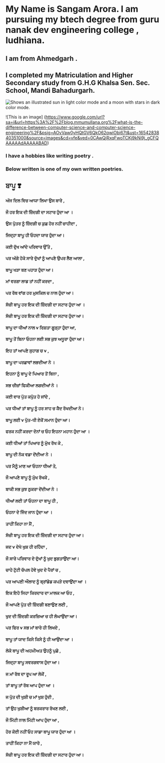 # My Name is Sangam Arora. I am pursuing my btech degree from guru nanak dev engineering college , ludhiana.
## I am from Ahmedgarh .
## I completed my Matriculation and Higher Secondary study from G.H.G Khalsa Sen. Sec. School, Mandi Bahadurgarh.

<picture>
  <source media="(prefers-color-scheme: dark)" srcset="https://user-images.githubusercontent.com/25423296/163456776-7f95b81a-f1ed-45f7-b7ab-8fa810d529fa.png">
  <source media="(prefers-color-scheme: light)" srcset="https://user-images.githubusercontent.com/25423296/163456779-a8556205-d0a5-45e2-ac17-42d089e3c3f8.png">
  <img alt="Shows an illustrated sun in light color mode and a moon with stars in dark color mode." src="https://user-images.githubusercontent.com/25423296/163456779-a8556205-d0a5-45e2-ac17-42d089e3c3f8.png">
</picture> 

![This is an image]
(https://www.google.com/url?sa=i&url=https%3A%2F%2Fblog.mmumullana.org%2Fwhat-is-the-difference-between-computer-science-and-computer-science-engineering%2F&psig=AOvVaw0yHQtGV6QkO62qwiObi67t&ust=1654283840351000&source=images&cd=vfe&ved=0CAwQjRxqFwoTCKj9kNi9j_gCFQAAAAAdAAAAABAD)
### I have a hobbies like writing poetry .
### Below written is one of my own written poetries.

## **ਬਾਪੂ ❣️** 


#### ਅੱਜ ਦਿਲ ਵਿਚ ਆਯਾ ਲਿਖਾ ਉਸ ਬਾਰੇ ,
#### ਜੌ ਹਰ ਇਕ ਦੀ ਜ਼ਿੰਦਗੀ ਦਾ ਸਟਾਰ ਹੁੰਦਾ ਆ ।
#### ਉਸ ਪੁੱਤਰ ਨੂੰ ਜ਼ਿੰਦਗੀ ਚ ਕੁਛ ਹੋਰ ਨਹੀਂ ਚਾਹੀਦਾ ,
#### ਜਿਦ੍ਹਾ ਬਾਪੂ ਹੀ ਓਹਦਾ ਯਾਰ ਹੁੰਦਾ ਆ।
#### ਕਈ ਦੁੱਖ ਆਂਦੇ ਪਰਿਵਾਰ ਉੱਤੇ ,
#### ਪਰ ਅੱਗੇ ਹੋਕੇ ਸਾਰੇ ਦੁੱਖਾਂ ਨੂੰ ਆਪਣੇ ਉਪਰ ਲੈਣ ਆਲਾ ,
#### ਬਾਪੂ ਖੜਾ ਬਣ ਪਹਾੜ ਹੁੰਦਾ ਆ।
#### ਮਾਂ ਵਰਗਾ ਲਾਡ ਤਾਂ ਨਹੀਂ ਕਰਦਾ ,
#### ਪਰ ਰੱਬ ਵਾਂਗ ਹਰ ਮੁਸਕਿਲ ਚ ਨਾਲ ਹੁੰਦਾ ਆ।
#### ਸੱਚੀ ਬਾਪੂ ਹਰ ਇਕ ਦੀ ਜ਼ਿੰਦਗੀ ਦਾ ਸਟਾਰ ਹੁੰਦਾ ਆ ।
#### ਸੱਚੀ ਬਾਪੂ ਹਰ ਇਕ ਦੀ ਜ਼ਿੰਦਗੀ ਦਾ ਸਟਾਰ ਹੁੰਦਾ ਆ।


#### ਬਾਪੂ ਦਾ ਧੀਆਂ ਨਾਲ v ਰਿਸ਼ਤਾ ਗੂੜ੍ਹਾ ਹੁੰਦਾ ਆ,
#### ਬਾਪੂ ਤੋਂ ਬਿਨਾ ਓਹਨਾ ਲਈ ਸਭ ਕੁਝ ਅਧੂਰਾ ਹੁੰਦਾ ਆ।
#### ਇਹ ਤਾਂ ਆਪਣੇ ਸੁਹਾਗ ਚ v ,
#### ਬਾਪੂ ਦਾ ਪਰਛਾਵਾਂ ਲਭਦੀਆ ਨੇ ।
#### ਇਹਨਾ ਨੂੰ ਬਾਪੂ ਦੇ ਪਿਆਰ ਤੋਂ ਬਿਨਾ ,
#### ਸਭ ਚੀਜ਼ਾਂ ਫਿਕੀਆ ਲਗਦੀਆਂ ਨੇ ।
#### ਕਈ ਵਾਰ ਪੁੱਤ ਕਪੁੱਤ ਹੋ ਜਾਂਦੇ ,
#### ਪਰ ਧੀਆਂ ਤਾਂ ਬਾਪੂ ਨੂੰ ਹਰ ਸਾਹ ਚ ਕੈਦ ਰੱਖਦੀਆ ਨੇ।


#### ਬਾਪੂ ਲਈ v ਪੁੱਤ-ਧੀ ਏਕੋਂ ਸਮਾਨ ਹੁੰਦਾ ਆ।
#### ਫਰਕ ਨਹੀਂ ਕਰਦਾ ਦੋਨਾਂ ਚ ਓਹ ਇਹਨਾ ਮਹਾਨ ਹੁੰਦਾ ਆ ।
#### ਕਈ ਧੀਆਂ ਤਾਂ ਪਿਆਰ ਨੂੰ ਮੁੱਖ ਰੱਖ ਕੇ ,
#### ਬਾਪੂ ਦੀ ਨੱਕ ਵਡਾ ਦੇਂਦੀਆ ਨੇ ।
#### ਪਰ ਮੈਨੂੰ ਮਾਣ ਆ ਓਹਨਾ ਧੀਆਂ ਤੇ,
#### ਜੌ ਆਪਣੇ ਬਾਪੂ ਨੂੰ ਮੁੱਖ ਰੱਖਕੇ ,
#### ਬਾਕੀ ਸਭ ਕੁਝ ਠੁਕਰਾ ਦੇਂਦੀਆ ਨੇ ।
#### ਧੀਆਂ ਲਈ ਤਾਂ ਓਹਨਾ ਦਾ ਬਾਪੂ ਹੀ ,
#### ਓਹਨਾ ਦੇ ਜਿੰਦ ਜਾਨ ਹੁੰਦਾ ਆ ।
#### ਤਾਹੀਂ ਕਿਹਾ ਨਾ ਮੈਂ ,
#### ਸੱਚੀ ਬਾਪੂ ਹਰ ਇਕ ਦੀ ਜ਼ਿੰਦਗੀ ਦਾ ਸਟਾਰ ਹੁੰਦਾ ਆ।


#### ਜਦ v ਦੇਖੋ ਖੁਸ਼ ਹੀ ਰਹਿੰਦਾ ,
#### ਜੌ ਸਾਰੇ ਪਰਿਵਾਰ ਦੇ ਦੁੱਖਾਂ ਨੂੰ ਖੁਦ ਭੁਗਤਾਉਂਦਾ ਆ।
#### ਚਾਹੇ ਟੁੱਟੀ ਚੱਪਲ ਹੋਵੇ ਖੁਦ ਦੇ ਪੈਰਾਂ ਚ ,
#### ਪਰ ਆਪਣੀ ਔਲਾਦ ਨੂੰ ਬ੍ਰਾਂਡੇਡ ਕਪੜੇ ਦਵਾਉਂਦਾ ਆ ।
#### ਇਕ ਇਹੋ ਜਿਹਾ ਕਿਰਦਾਰ ਦਾ ਮਾਲਕ ਆ ਓਹ ,
#### ਜੌ ਆਪਣੇ ਪੁੱਤ ਦੀ ਜ਼ਿੰਦਗੀ ਬਣਾਉਣ ਲਈ ,
#### ਖੁਦ ਦੀ ਜ਼ਿੰਦਗੀ ਕਰਜ਼ਿਆ ਚ ਹੀ ਲੰਘਾਉਂਦਾ ਆ।
#### ਪਰ ਫਿਰ v ਸਭ ਮਾਂ ਬਾਰੇ ਹੀ ਲਿਖਦੇ ,
#### ਬਾਪੂ ਤਾਂ  ਯਾਦ ਕਿਸੇ ਕਿਸੇ ਨੂੰ ਹੀ ਆਉਂਦਾ ਆ ।
#### ਲੋਕੋ ਬਾਪੂ ਦੀ ਅਹਮੀਅਤ ਉਹਨੂੰ ਪੁਛੋ ,
#### ਜਿਦ੍ਹਾ ਬਾਪੂ ਸਵਰਗਵਾਸ ਹੁੰਦਾ ਆ।
#### ਜ ਮਾਂ ਰੱਬ ਦਾ ਰੂਪ ਆ ਲੋਕੋਂ ,
#### ਤਾਂ ਬਾਪੂ ਤਾਂ ਰੱਬ ਆਪ ਹੁੰਦਾ ਆ ।
 

#### ਜ ਪੁੱਤ ਦੀ ਖੁਸ਼ੀ ਚ ਮਾਂ ਖੁਸ਼ ਹੁੰਦੀ ,
#### ਤਾਂ ਉਹ ਖੁਸ਼ੀਆ ਨੂੰ ਬਰਕਰਾਰ ਰੱਖਣ ਲਈ ,
#### ਜੌ ਮਿੱਟੀ ਨਾਲ ਮਿੱਟੀ ਆਪ ਹੁੰਦਾ ਆ ,
#### ਹੋਰ ਕੋਈ ਨਹੀਂ ਓਹ ਸਾਡਾ ਬਾਪੂ ਯਾਰ ਹੁੰਦਾ ਆ ।
#### ਤਾਹੀਂ ਕਿਹਾ ਨਾ ਮੈਂ ਯਾਰੋ ,
#### ਸੱਚੀ ਬਾਪੂ ਹਰ ਇਕ ਦੀ ਜ਼ਿੰਦਗੀ ਦਾ ਸਟਾਰ ਹੁੰਦਾ ਆ।

